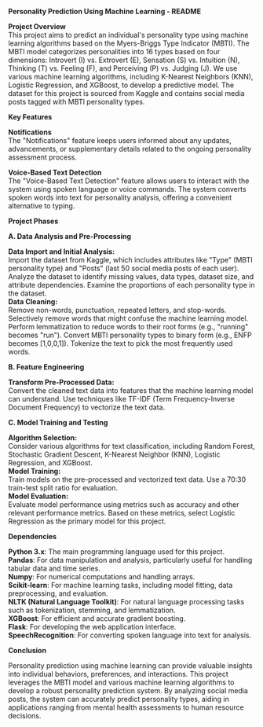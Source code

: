 **Personality Prediction Using Machine Learning - README**

**Project Overview**<br>
This project aims to predict an individual's personality type using machine learning algorithms based on the Myers-Briggs Type Indicator (MBTI). The MBTI model categorizes personalities into 16 types based on four dimensions: Introvert (I) vs. Extrovert (E), Sensation (S) vs. Intuition (N), Thinking (T) vs. Feeling (F), and Perceiving (P) vs. Judging (J). We use various machine learning algorithms, including K-Nearest Neighbors (KNN), Logistic Regression, and XGBoost, to develop a predictive model. The dataset for this project is sourced from Kaggle and contains social media posts tagged with MBTI personality types.

**Key Features**

**Notifications**<br>
The "Notifications" feature keeps users informed about any updates, advancements, or supplementary details related to the ongoing personality assessment process.

**Voice-Based Text Detection**<br>
The "Voice-Based Text Detection" feature allows users to interact with the system using spoken language or voice commands. The system converts spoken words into text for personality analysis, offering a convenient alternative to typing.

**Project Phases**

**A. Data Analysis and Pre-Processing**<br>

**Data Import and Initial Analysis:**<br>
Import the dataset from Kaggle, which includes attributes like "Type" (MBTI personality type) and "Posts" (last 50 social media posts of each user).
Analyze the dataset to identify missing values, data types, dataset size, and attribute dependencies.
Examine the proportions of each personality type in the dataset.<br>
**Data Cleaning:**<br>
Remove non-words, punctuation, repeated letters, and stop-words.
Selectively remove words that might confuse the machine learning model.
Perform lemmatization to reduce words to their root forms (e.g., "running" becomes "run").
Convert MBTI personality types to binary form (e.g., ENFP becomes [1,0,0,1]).
Tokenize the text to pick the most frequently used words.

**B. Feature Engineering**<br>

**Transform Pre-Processed Data:**<br>
Convert the cleaned text data into features that the machine learning model can understand.
Use techniques like TF-IDF (Term Frequency-Inverse Document Frequency) to vectorize the text data.

**C. Model Training and Testing**<br>

**Algorithm Selection:**<br>
Consider various algorithms for text classification, including Random Forest, Stochastic Gradient Descent, K-Nearest Neighbor (KNN), Logistic Regression, and XGBoost.<br>
**Model Training:**<br>
Train models on the pre-processed and vectorized text data.
Use a 70:30 train-test split ratio for evaluation.<br>
**Model Evaluation:**<br>
Evaluate model performance using metrics such as accuracy and other relevant performance metrics.
Based on these metrics, select Logistic Regression as the primary model for this project.

**Dependencies**

**Python 3.x**: The main programming language used for this project.<br>
**Pandas**: For data manipulation and analysis, particularly useful for handling tabular data and time series.<br>
**Numpy**: For numerical computations and handling arrays.<br>
**Scikit-learn**: For machine learning tasks, including model fitting, data preprocessing, and evaluation.<br>
**NLTK (Natural Language Toolkit)**: For natural language processing tasks such as tokenization, stemming, and lemmatization.<br>
**XGBoost**: For efficient and accurate gradient boosting.<br>
**Flask**: For developing the web application interface.<br>
**SpeechRecognition**: For converting spoken language into text for analysis.<br>


**Conclusion**<br>

Personality prediction using machine learning can provide valuable insights into individual behaviors, preferences, and interactions. This project leverages the MBTI model and various machine learning algorithms to develop a robust personality prediction system. By analyzing social media posts, the system can accurately predict personality types, aiding in applications ranging from mental health assessments to human resource decisions.
